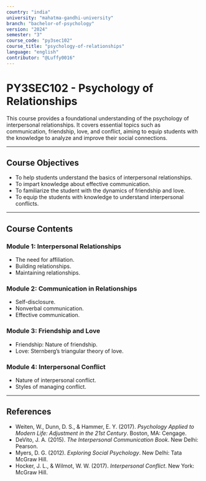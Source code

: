 ```yaml
---
country: "india"
university: "mahatma-gandhi-university"
branch: "bachelor-of-psychology"
version: "2024"
semester: "3"
course_code: "py3sec102"
course_title: "psychology-of-relationships"
language: "english"
contributor: "@Luffy0016"
---
```

# PY3SEC102 - Psychology of Relationships

This course provides a foundational understanding of the psychology of interpersonal relationships. It covers essential topics such as communication, friendship, love, and conflict, aiming to equip students with the knowledge to analyze and improve their social connections.

---
## Course Objectives

* To help students understand the basics of interpersonal relationships.
* To impart knowledge about effective communication.
* To familiarize the student with the dynamics of friendship and love.
* To equip the students with knowledge to understand interpersonal conflicts.

---
## Course Contents

### Module 1: Interpersonal Relationships  
* The need for affiliation.
* Building relationships.
* Maintaining relationships.

### Module 2: Communication in Relationships  
* Self-disclosure.
* Nonverbal communication.
* Effective communication.

### Module 3: Friendship and Love  
* Friendship: Nature of friendship.
* Love: Sternberg’s triangular theory of love.

### Module 4: Interpersonal Conflict  
* Nature of interpersonal conflict.
* Styles of managing conflict.

---
## References
* Weiten, W., Dunn, D. S., & Hammer, E. Y. (2017). *Psychology Applied to Modern Life: Adjustment in the 21st Century*. Boston, MA: Cengage.
* DeVito, J. A. (2015). *The Interpersonal Communication Book*. New Delhi: Pearson.
* Myers, D. G. (2012). *Exploring Social Psychology*. New Delhi: Tata McGraw Hill.
* Hocker, J. L., & Wilmot, W. W. (2017). *Interpersonal Conflict*. New York: McGraw Hill.

